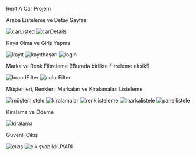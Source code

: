 Rent A Car Projem


Araba Listeleme ve Detay Sayfası

![carListed](https://user-images.githubusercontent.com/77552278/114307385-0d3b1c80-9ae8-11eb-8857-1f80a0f4812a.png)
![carDetails](https://user-images.githubusercontent.com/77552278/114307414-28a62780-9ae8-11eb-9fdd-d619b43aaab8.png)

Kayıt Olma ve Giriş Yapma

![kayıt](https://user-images.githubusercontent.com/77552278/114307473-73c03a80-9ae8-11eb-9c63-7664f2388e35.png)
![kayıtbaşarı](https://user-images.githubusercontent.com/77552278/114307479-7884ee80-9ae8-11eb-881b-91cb73b235d9.png)
![login](https://user-images.githubusercontent.com/77552278/114307482-79b61b80-9ae8-11eb-8e5d-61d6dda4b5d5.png)

Marka ve Renk Filtreleme (!Burada birlikte filtreleme eksik!)

![brandFilter](https://user-images.githubusercontent.com/77552278/114307441-4ecbc780-9ae8-11eb-851d-ea51c7d7eda2.png)
![colorFilter](https://user-images.githubusercontent.com/77552278/114307442-512e2180-9ae8-11eb-9bf5-d2ff2d3d8236.png)

Müşterileri, Renkleri, Markaları ve Kiralamaları Listeleme

![müşterilistele](https://user-images.githubusercontent.com/77552278/114307593-111b6e80-9ae9-11eb-96d0-565dd2e96301.png)
![kiralamalar](https://user-images.githubusercontent.com/77552278/114307595-124c9b80-9ae9-11eb-82c4-dc1387369b55.png)
![renklisteleme](https://user-images.githubusercontent.com/77552278/114307603-18427c80-9ae9-11eb-90ed-bc98bf18b50e.png)
![markalistele](https://user-images.githubusercontent.com/77552278/114307604-1973a980-9ae9-11eb-91fb-04c6bfdc6bc8.png)
![panellistele](https://user-images.githubusercontent.com/77552278/114307614-1f698a80-9ae9-11eb-9eb5-705e8e7f1f0f.png)

Kiralama ve Ödeme

![kiralama](https://user-images.githubusercontent.com/77552278/114307651-445dfd80-9ae9-11eb-94fa-025a4d1d996f.png)

Güvenli Çıkış 

![çıkış](https://user-images.githubusercontent.com/77552278/114307663-55a70a00-9ae9-11eb-8b2a-f5e77e48bceb.png)
![çıkışyapıldıUYARI](https://user-images.githubusercontent.com/77552278/114307666-58a1fa80-9ae9-11eb-9f7c-27c30d120b4e.png)





